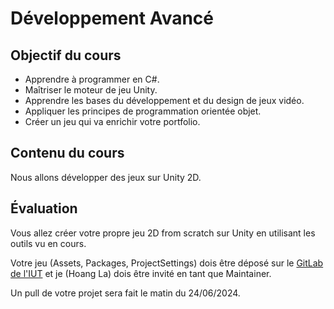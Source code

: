 # Développement Avancé

## Objectif du cours

- Apprendre à programmer en C#.
- Maîtriser le moteur de jeu Unity.
- Apprendre les bases du développement et du design de jeux vidéo.
- Appliquer les principes de programmation orientée objet.
- Créer un jeu qui va enrichir votre portfolio.

## Contenu du cours

Nous allons développer des jeux sur Unity 2D.

## Évaluation

Vous allez créer votre propre jeu 2D from scratch sur Unity en utilisant les outils vu en cours.

Votre jeu (Assets, Packages, ProjectSettings) dois être déposé sur le [GitLab de l'IUT](git.iut-orsay.fr) et je (Hoang La) dois être invité en tant que Maintainer.

Un pull de votre projet sera fait le matin du 24/06/2024.
